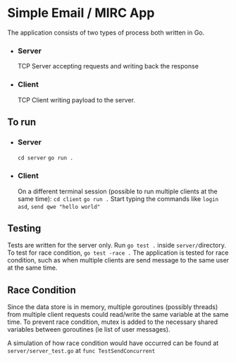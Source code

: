 # Simple Email / MIRC App
The application consists of two types of process both written in Go.
- ### Server
	TCP Server accepting requests and writing back the response
- ### Client
	TCP Client writing payload to the server.

## To run
- ### Server
	`cd server`
	`go run .`
- ### Client
	On a different terminal session (possible to run multiple clients at the same time):
	`cd client`
	`go run .`
	Start typing the commands like `login asd`, `send qwe "hello world"`

## Testing
Tests are written for the server only.
Run `go test .` inside `server/`directory.
To test for race condition, `go test -race .`
The application is tested for race condition, such as when multiple clients are send message to the same user at the same time.

## Race Condition
Since the data store is in memory, multiple goroutines (possibly threads) from multiple client requests could read/write the same variable at the same time. To prevent race condition, mutex is added to the necessary shared variables between goroutines (ie list of user messages).

A simulation of how race condition would have occurred can be found at `server/server_test.go` at `func TestSendConcurrent`
